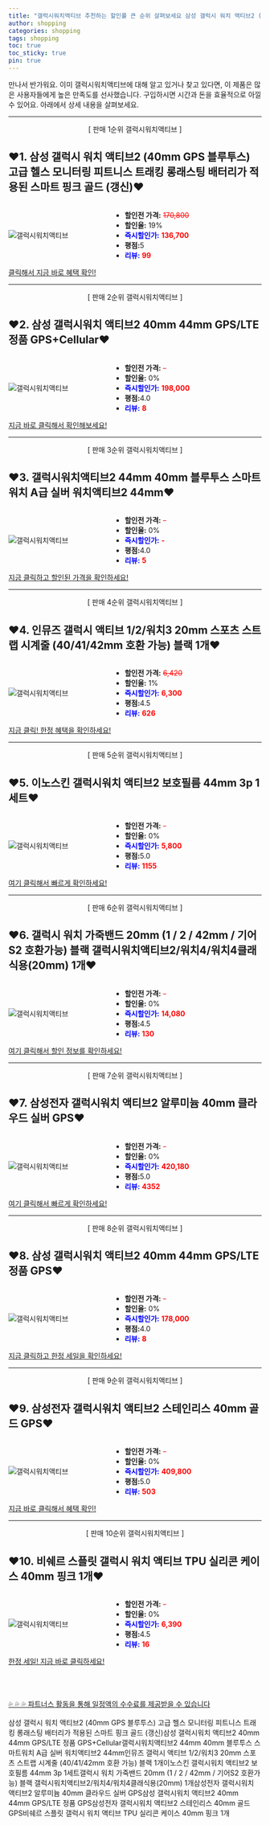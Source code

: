 ```yaml
---
title: "갤럭시워치액티브 추천하는 할인률 큰 순위 살펴보세요 삼성 갤럭시 워치 액티브2 (40mm"
author: shopping
categories: shopping
tags: shopping
toc: true
toc_sticky: true
pin: true
---
```

만나서 반가워요. 이미 갤럭시워치액티브에 대해 알고 있거나 찾고 있다면, 이 제품은 많은 사용자들에게 높은 만족도를 선사했습니다. 구입하시면 시간과 돈을 효율적으로 아낄 수 있어요. 아래에서 상세 내용을 살펴보세요.

---
<p class="toplist" style="margin: 0 auto; display: block; width: fit-content;">[ 판매 1순위 갤럭시워치액티브 ]</p>

<h2><strong>❤️1. 삼성 갤럭시 워치 액티브2 (40mm GPS 블루투스) 고급 헬스 모니터링 피트니스 트래킹 롱래스팅 배터리가 적용된 스마트 핑크 골드 (갱신)❤️</strong></h2>

<div style="display: flex; align-items: center;">
    <div style="flex: 0.4;">
        <img src="https://thumbnail7.coupangcdn.com/thumbnails/remote/230x230ex/image/vendor_inventory/eaed/a5851e391a0f6f06a0f79b6dc32c6e770621c91cf1014ff9b0e5e3983825.jpg" alt="갤럭시워치액티브" style="max-width: 100%;">
    </div>
    <div style="flex: 0.6; margin-left: 10px;">
        <ul>
            <li><strong>할인전 가격:</strong> <del style="color: red;">170,800</del></li>
            <li><strong>할인율:</strong> 19%</li>
            <li><span style='color:blue'><strong>즉시할인가:</strong></span> <span style='color:red'><strong>136,700</strong></span></li>
            <li><strong>평점:</strong>5</li>
            <li><span style='color:blue'><strong>리뷰:</strong></span> <span style='color:red'><strong>99</strong></span></li>
        </ul>
    </div>
</div>
<div class="center">
    <a href="https://William4Davisa.github.io?lptag=AF9450613&subid=githubio&pageKey=7935835171&traceid=V0-153&itemId=21844096164&vendorItemId=90140683115" class="myButton">
        클릭해서 지금 바로 혜택 확인!
    </a>
</div>


---
<p class="toplist" style="margin: 0 auto; display: block; width: fit-content;">[ 판매 2순위 갤럭시워치액티브 ]</p>

<h2><strong>❤️2. 삼성 갤럭시워치 액티브2 40mm 44mm GPS/LTE 정품 GPS+Cellular❤️</strong></h2>

<div style="display: flex; align-items: center;">
    <div style="flex: 0.4;">
        <img src="https://thumbnail6.coupangcdn.com/thumbnails/remote/230x230ex/image/vendor_inventory/56cb/45484785b2ae16c8fffcb50e5750abf9976529fb5fd128cce9b5355c4334.jpg" alt="갤럭시워치액티브" style="max-width: 100%;">
    </div>
    <div style="flex: 0.6; margin-left: 10px;">
        <ul>
            <li><strong>할인전 가격:</strong> <del style="color: red;">-</del></li>
            <li><strong>할인율:</strong> 0%</li>
            <li><span style='color:blue'><strong>즉시할인가:</strong></span> <span style='color:red'><strong>198,000</strong></span></li>
            <li><strong>평점:</strong>4.0</li>
            <li><span style='color:blue'><strong>리뷰:</strong></span> <span style='color:red'><strong>8</strong></span></li>
        </ul>
    </div>
</div>
<div class="center">
    <a href="https://William4Davisa.github.io?lptag=AF9450613&subid=githubio&pageKey=7060626372&traceid=V0-153&itemId=17505451621&vendorItemId=90638829268" class="myButton">
        지금 바로 클릭해서 확인해보세요!
    </a>
</div>


---
<p class="toplist" style="margin: 0 auto; display: block; width: fit-content;">[ 판매 3순위 갤럭시워치액티브 ]</p>

<h2><strong>❤️3. 갤럭시워치액티브2 44mm 40mm 블루투스 스마트워치 A급 실버 워치액티브2 44mm❤️</strong></h2>

<div style="display: flex; align-items: center;">
    <div style="flex: 0.4;">
        <img src="https://thumbnail8.coupangcdn.com/thumbnails/remote/230x230ex/image/vendor_inventory/b1b3/2ccb2cf4aef5001caef89d9219175d683b7e8f5bc2dadac7da434585c8eb.jpg" alt="갤럭시워치액티브" style="max-width: 100%;">
    </div>
    <div style="flex: 0.6; margin-left: 10px;">
        <ul>
            <li><strong>할인전 가격:</strong> <del style="color: red;">-</del></li>
            <li><strong>할인율:</strong> 0%</li>
            <li><span style='color:blue'><strong>즉시할인가:</strong></span> <span style='color:red'><strong>-</strong></span></li>
            <li><strong>평점:</strong>4.0</li>
            <li><span style='color:blue'><strong>리뷰:</strong></span> <span style='color:red'><strong>5</strong></span></li>
        </ul>
    </div>
</div>
<div class="center">
    <a href="https://William4Davisa.github.io?lptag=AF9450613&subid=githubio&pageKey=6053021696&traceid=V0-153&itemId=11099482219&vendorItemId=80914655574" class="myButton">
        지금 클릭하고 할인된 가격을 확인하세요!
    </a>
</div>


---
<p class="toplist" style="margin: 0 auto; display: block; width: fit-content;">[ 판매 4순위 갤럭시워치액티브 ]</p>

<h2><strong>❤️4. 인뮤즈 갤럭시 액티브 1/2/워치3 20mm 스포츠 스트랩 시계줄 (40/41/42mm 호환 가능) 블랙 1개❤️</strong></h2>

<div style="display: flex; align-items: center;">
    <div style="flex: 0.4;">
        <img src="https://thumbnail8.coupangcdn.com/thumbnails/remote/230x230ex/image/retail/images/2020/08/14/8/3/d583819d-872c-4056-907b-4010989dd321.jpg" alt="갤럭시워치액티브" style="max-width: 100%;">
    </div>
    <div style="flex: 0.6; margin-left: 10px;">
        <ul>
            <li><strong>할인전 가격:</strong> <del style="color: red;">6,420</del></li>
            <li><strong>할인율:</strong> 1%</li>
            <li><span style='color:blue'><strong>즉시할인가:</strong></span> <span style='color:red'><strong>6,300</strong></span></li>
            <li><strong>평점:</strong>4.5</li>
            <li><span style='color:blue'><strong>리뷰:</strong></span> <span style='color:red'><strong>626</strong></span></li>
        </ul>
    </div>
</div>
<div class="center">
    <a href="https://William4Davisa.github.io?lptag=AF9450613&subid=githubio&pageKey=1975826777&traceid=V0-153&itemId=3361086718&vendorItemId=71347830215" class="myButton">
        지금 클릭! 한정 혜택을 확인하세요!
    </a>
</div>


---
<p class="toplist" style="margin: 0 auto; display: block; width: fit-content;">[ 판매 5순위 갤럭시워치액티브 ]</p>

<h2><strong>❤️5. 이노스킨 갤럭시워치 액티브2 보호필름 44mm 3p 1세트❤️</strong></h2>

<div style="display: flex; align-items: center;">
    <div style="flex: 0.4;">
        <img src="https://thumbnail9.coupangcdn.com/thumbnails/remote/230x230ex/image/retail/images/2020/07/22/11/4/39856d65-352f-44cd-aec1-86d032d7db6d.jpg" alt="갤럭시워치액티브" style="max-width: 100%;">
    </div>
    <div style="flex: 0.6; margin-left: 10px;">
        <ul>
            <li><strong>할인전 가격:</strong> <del style="color: red;">-</del></li>
            <li><strong>할인율:</strong> 0%</li>
            <li><span style='color:blue'><strong>즉시할인가:</strong></span> <span style='color:red'><strong>5,800</strong></span></li>
            <li><strong>평점:</strong>5.0</li>
            <li><span style='color:blue'><strong>리뷰:</strong></span> <span style='color:red'><strong>1155</strong></span></li>
        </ul>
    </div>
</div>
<div class="center">
    <a href="https://William4Davisa.github.io?lptag=AF9450613&subid=githubio&pageKey=1857591659&traceid=V0-153&itemId=3157635934&vendorItemId=71145204276" class="myButton">
        여기 클릭해서 빠르게 확인하세요!
    </a>
</div>


---
<p class="toplist" style="margin: 0 auto; display: block; width: fit-content;">[ 판매 6순위 갤럭시워치액티브 ]</p>

<h2><strong>❤️6. 갤럭시 워치 가죽밴드 20mm (1 / 2 / 42mm / 기어S2 호환가능) 블랙 갤럭시워치액티브2/워치4/워치4클래식용(20mm) 1개❤️</strong></h2>

<div style="display: flex; align-items: center;">
    <div style="flex: 0.4;">
        <img src="https://thumbnail6.coupangcdn.com/thumbnails/remote/230x230ex/image/rs_quotation_api/97fqh9oa/926b5ac950b54e07af59d61d77fb0307.jpg" alt="갤럭시워치액티브" style="max-width: 100%;">
    </div>
    <div style="flex: 0.6; margin-left: 10px;">
        <ul>
            <li><strong>할인전 가격:</strong> <del style="color: red;">-</del></li>
            <li><strong>할인율:</strong> 0%</li>
            <li><span style='color:blue'><strong>즉시할인가:</strong></span> <span style='color:red'><strong>14,080</strong></span></li>
            <li><strong>평점:</strong>4.5</li>
            <li><span style='color:blue'><strong>리뷰:</strong></span> <span style='color:red'><strong>130</strong></span></li>
        </ul>
    </div>
</div>
<div class="center">
    <a href="https://William4Davisa.github.io?lptag=AF9450613&subid=githubio&pageKey=313591840&traceid=V0-153&itemId=991759518&vendorItemId=73927319525" class="myButton">
        여기 클릭해서 할인 정보를 확인하세요!
    </a>
</div>


---
<p class="toplist" style="margin: 0 auto; display: block; width: fit-content;">[ 판매 7순위 갤럭시워치액티브 ]</p>

<h2><strong>❤️7. 삼성전자 갤럭시워치 액티브2 알루미늄 40mm 클라우드 실버 GPS❤️</strong></h2>

<div style="display: flex; align-items: center;">
    <div style="flex: 0.4;">
        <img src="https://thumbnail9.coupangcdn.com/thumbnails/remote/230x230ex/image/vendor_inventory/9294/98388ab7dda936664ee6c087e8244e8c1d17a214c201648dec85b51b63dc.png" alt="갤럭시워치액티브" style="max-width: 100%;">
    </div>
    <div style="flex: 0.6; margin-left: 10px;">
        <ul>
            <li><strong>할인전 가격:</strong> <del style="color: red;">-</del></li>
            <li><strong>할인율:</strong> 0%</li>
            <li><span style='color:blue'><strong>즉시할인가:</strong></span> <span style='color:red'><strong>420,180</strong></span></li>
            <li><strong>평점:</strong>5.0</li>
            <li><span style='color:blue'><strong>리뷰:</strong></span> <span style='color:red'><strong>4352</strong></span></li>
        </ul>
    </div>
</div>
<div class="center">
    <a href="https://William4Davisa.github.io?lptag=AF9450613&subid=githubio&pageKey=293172333&traceid=V0-153&itemId=11146338848&vendorItemId=78561125133" class="myButton">
        여기 클릭해서 빠르게 확인하세요!
    </a>
</div>


---
<p class="toplist" style="margin: 0 auto; display: block; width: fit-content;">[ 판매 8순위 갤럭시워치액티브 ]</p>

<h2><strong>❤️8. 삼성 갤럭시워치 액티브2 40mm 44mm GPS/LTE 정품 GPS❤️</strong></h2>

<div style="display: flex; align-items: center;">
    <div style="flex: 0.4;">
        <img src="https://thumbnail6.coupangcdn.com/thumbnails/remote/230x230ex/image/vendor_inventory/56cb/45484785b2ae16c8fffcb50e5750abf9976529fb5fd128cce9b5355c4334.jpg" alt="갤럭시워치액티브" style="max-width: 100%;">
    </div>
    <div style="flex: 0.6; margin-left: 10px;">
        <ul>
            <li><strong>할인전 가격:</strong> <del style="color: red;">-</del></li>
            <li><strong>할인율:</strong> 0%</li>
            <li><span style='color:blue'><strong>즉시할인가:</strong></span> <span style='color:red'><strong>178,000</strong></span></li>
            <li><strong>평점:</strong>4.0</li>
            <li><span style='color:blue'><strong>리뷰:</strong></span> <span style='color:red'><strong>8</strong></span></li>
        </ul>
    </div>
</div>
<div class="center">
    <a href="https://William4Davisa.github.io?lptag=AF9450613&subid=githubio&pageKey=7060626372&traceid=V0-153&itemId=17505451613&vendorItemId=90638829272" class="myButton">
        지금 클릭하고 한정 세일을 확인하세요!
    </a>
</div>


---
<p class="toplist" style="margin: 0 auto; display: block; width: fit-content;">[ 판매 9순위 갤럭시워치액티브 ]</p>

<h2><strong>❤️9. 삼성전자 갤럭시워치 액티브2 스테인리스 40mm 골드 GPS❤️</strong></h2>

<div style="display: flex; align-items: center;">
    <div style="flex: 0.4;">
        <img src="https://thumbnail10.coupangcdn.com/thumbnails/remote/230x230ex/image/vendor_inventory/7442/d1208cebde35cfa45d8d8cf98586b988e10b01b59679caa1124b905a6ebe.jpg" alt="갤럭시워치액티브" style="max-width: 100%;">
    </div>
    <div style="flex: 0.6; margin-left: 10px;">
        <ul>
            <li><strong>할인전 가격:</strong> <del style="color: red;">-</del></li>
            <li><strong>할인율:</strong> 0%</li>
            <li><span style='color:blue'><strong>즉시할인가:</strong></span> <span style='color:red'><strong>409,800</strong></span></li>
            <li><strong>평점:</strong>5.0</li>
            <li><span style='color:blue'><strong>리뷰:</strong></span> <span style='color:red'><strong>503</strong></span></li>
        </ul>
    </div>
</div>
<div class="center">
    <a href="https://William4Davisa.github.io?lptag=AF9450613&subid=githubio&pageKey=1197560669&traceid=V0-153&itemId=2181516241&vendorItemId=85827468623" class="myButton">
        지금 바로 클릭해서 혜택 확인!
    </a>
</div>


---
<p class="toplist" style="margin: 0 auto; display: block; width: fit-content;">[ 판매 10순위 갤럭시워치액티브 ]</p>

<h2><strong>❤️10. 비쉐르 스플릿 갤럭시 워치 액티브 TPU 실리콘 케이스 40mm 핑크 1개❤️</strong></h2>

<div style="display: flex; align-items: center;">
    <div style="flex: 0.4;">
        <img src="https://thumbnail6.coupangcdn.com/thumbnails/remote/230x230ex/image/vendor_inventory/64d4/4e25d5d24d822c109b64ebdf898d0292c8bec4991bbe66277b8bf669d6e0.jpg" alt="갤럭시워치액티브" style="max-width: 100%;">
    </div>
    <div style="flex: 0.6; margin-left: 10px;">
        <ul>
            <li><strong>할인전 가격:</strong> <del style="color: red;">-</del></li>
            <li><strong>할인율:</strong> 0%</li>
            <li><span style='color:blue'><strong>즉시할인가:</strong></span> <span style='color:red'><strong>6,390</strong></span></li>
            <li><strong>평점:</strong>4.5</li>
            <li><span style='color:blue'><strong>리뷰:</strong></span> <span style='color:red'><strong>16</strong></span></li>
        </ul>
    </div>
</div>
<div class="center">
    <a href="https://William4Davisa.github.io?lptag=AF9450613&subid=githubio&pageKey=2004424219&traceid=V0-153&itemId=3410531992&vendorItemId=80865038420" class="myButton">
        한정 세일! 지금 바로 클릭하세요!
    </a>
</div>

<br><br><br>[💦 💦 💦 파트너스 활동을 통해 일정액의 수수료를 제공받을 수 있습니다](https://link.coupang.com/a/bcpT2c)<br><br>삼성 갤럭시 워치 액티브2 (40mm GPS 블루투스) 고급 헬스 모니터링 피트니스 트래킹 롱래스팅 배터리가 적용된 스마트 핑크 골드 (갱신)삼성 갤럭시워치 액티브2 40mm 44mm GPS/LTE 정품 GPS+Cellular갤럭시워치액티브2 44mm 40mm 블루투스 스마트워치 A급 실버 워치액티브2 44mm인뮤즈 갤럭시 액티브 1/2/워치3 20mm 스포츠 스트랩 시계줄 (40/41/42mm 호환 가능) 블랙 1개이노스킨 갤럭시워치 액티브2 보호필름 44mm 3p 1세트갤럭시 워치 가죽밴드 20mm (1 / 2 / 42mm / 기어S2 호환가능) 블랙 갤럭시워치액티브2/워치4/워치4클래식용(20mm) 1개삼성전자 갤럭시워치 액티브2 알루미늄 40mm 클라우드 실버 GPS삼성 갤럭시워치 액티브2 40mm 44mm GPS/LTE 정품 GPS삼성전자 갤럭시워치 액티브2 스테인리스 40mm 골드 GPS비쉐르 스플릿 갤럭시 워치 액티브 TPU 실리콘 케이스 40mm 핑크 1개